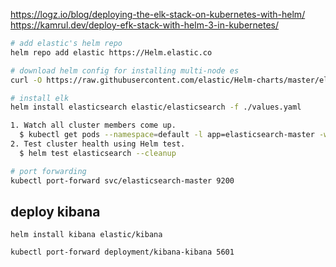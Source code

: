 https://logz.io/blog/deploying-the-elk-stack-on-kubernetes-with-helm/
https://kamrul.dev/deploy-efk-stack-with-helm-3-in-kubernetes/

```sh
# add elastic's helm repo
helm repo add elastic https://Helm.elastic.co

# download helm config for installing multi-node es
curl -O https://raw.githubusercontent.com/elastic/Helm-charts/master/elasticsearch/examples/minikube/values.yaml

# install elk
helm install elasticsearch elastic/elasticsearch -f ./values.yaml

1. Watch all cluster members come up.
  $ kubectl get pods --namespace=default -l app=elasticsearch-master -w
2. Test cluster health using Helm test.
  $ helm test elasticsearch --cleanup

# port forwarding
kubectl port-forward svc/elasticsearch-master 9200
```

## deploy kibana

```
helm install kibana elastic/kibana

kubectl port-forward deployment/kibana-kibana 5601 
```
